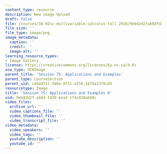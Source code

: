 ```yaml
---
content_type: resource
description: New image Upload
draft: false
file: /courses/18-02sc-multivariable-calculus-fall-2010/9eb42d2fab8dfd20eea3c74c020ab60c_MIT18_02SC_L25Brds_17.png
file_size: ''
file_type: image/png
image_metadata:
  caption: ''
  credit: ''
  image-alt: ''
learning_resource_types:
- Image Gallery
license: https://creativecommons.org/licenses/by-nc-sa/4.0/
ocw_type: OCWImage
parent_title: 'Session 75: Applications and Examples'
parent_type: CourseSection
parent_uid: c4da9711-508e-8f11-a356-167da3376cd3
resourcetype: Image
title: 'Session 75: Applications and Examples 9'
uid: 9eb42d2f-ab8d-fd20-eea3-c74c020ab60c
video_files:
  archive_url: ''
  video_captions_file: ''
  video_thumbnail_file: ''
  video_transcript_file: ''
video_metadata:
  video_speakers: ''
  video_tags: ''
  youtube_description: ''
  youtube_id: ''
---
```

